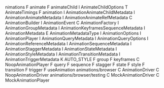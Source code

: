 nimations
F
animate
F
animateChild
I
AnimateChildOptions
T
AnimateTimings
F
animation
I
AnimationAnimateChildMetadata
I
AnimationAnimateMetadata
I
AnimationAnimateRefMetadata
C
AnimationBuilder
I
AnimationEvent
C
AnimationFactory
I
AnimationGroupMetadata
I
AnimationKeyframesSequenceMetadata
I
AnimationMetadata
E
AnimationMetadataType
I
AnimationOptions
I
AnimationPlayer
I
AnimationQueryMetadata
I
AnimationQueryOptions
I
AnimationReferenceMetadata
I
AnimationSequenceMetadata
I
AnimationStaggerMetadata
I
AnimationStateMetadata
I
AnimationStyleMetadata
I
AnimationTransitionMetadata
I
AnimationTriggerMetadata
K
AUTO_STYLE
F
group
F
keyframes
C
NoopAnimationPlayer
F
query
F
sequence
F
stagger
F
state
F
style
F
transition
F
trigger
F
useAnimation
animations/browser
C
AnimationDriver
C
NoopAnimationDriver
animations/browser/testing
C
MockAnimationDriver
C
MockAnimationPlayer
